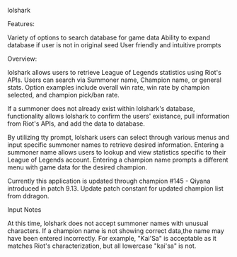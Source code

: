 lolshark

Features:

  Variety of options to search database for game data
  Ability to expand database if user is not in original seed
  User friendly and intuitive prompts

Overview:

  lolshark allows users to retrieve League of Legends statistics using Riot's APIs. Users can search via Summoner name, Champion name, or general stats. Option examples include overall win rate, win rate by champion selected, and champion pick/ban rate. 

  If a summoner does not already exist within lolshark's database, functionality allows lolshark to confirm the users' existance, pull information from Riot's APIs, and add the data to database. 

  By utilizing tty prompt, lolshark users can select through various menus and input specific summoner names to retrieve desired information. Entering a summoner name allows users to lookup and view statistics specific to their League of Legends account. Entering a champion name prompts a different menu with game data for the desired champion.

  Currently this application is updated through champion #145 - Qiyana introduced in patch 9.13. Update patch constant for updated champion list from ddragon.

Input Notes

  At this time, lolshark does not accept summoner names with unusual characters. If a champion name is not showing correct data,the name may have been entered incorrectly. For example, "Kai'Sa" is acceptable as it matches Riot's characterization, but all lowercase "kai'sa" is not.